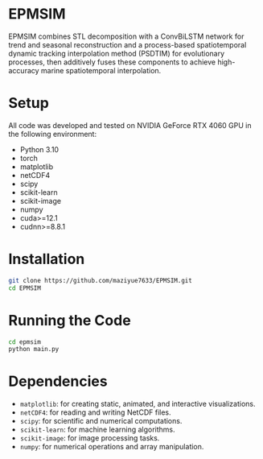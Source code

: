 # EPMSIM
EPMSIM combines STL decomposition with a ConvBiLSTM network for trend and seasonal reconstruction and a process-based spatiotemporal dynamic tracking interpolation method (PSDTIM) for evolutionary processes, then additively fuses these components to achieve high-accuracy marine spatiotemporal interpolation.

# Setup
All code was developed and tested on NVIDIA GeForce RTX 4060 GPU in the following environment:
- Python 3.10
- torch
- matplotlib
- netCDF4
- scipy
- scikit-learn
- scikit-image
- numpy
- cuda>=12.1
- cudnn>=8.8.1

# Installation

```bash
git clone https://github.com/maziyue7633/EPMSIM.git
cd EPMSIM
```

# Running the Code
```bash
cd epmsim
python main.py
```
# Dependencies
- `matplotlib`: for creating static, animated, and interactive visualizations.
- `netCDF4`: for reading and writing NetCDF files.
- `scipy`: for scientific and numerical computations.
- `scikit-learn`: for machine learning algorithms.
- `scikit-image`: for image processing tasks.
- `numpy`: for numerical operations and array manipulation.


